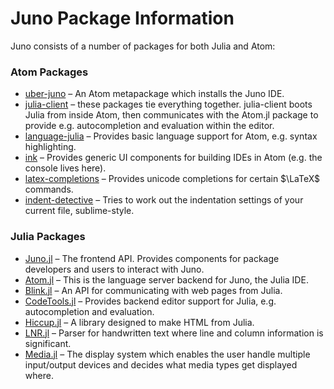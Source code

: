 # Juno Package Information

Juno consists of a number of packages for both Julia and Atom:

### Atom Packages
* [uber-juno](https://github.com/JunoLab/uber-juno) – An Atom metapackage which installs the Juno IDE.
* [julia-client](http://github.com/JunoLab/atom-julia-client) – these packages tie everything together. julia-client boots Julia from inside Atom, then communicates with the Atom.jl package to provide e.g. autocompletion and evaluation within the editor.
* [language-julia](https://github.com/JuliaLang/atom-language-julia) – Provides basic language support for Atom, e.g. syntax highlighting.
* [ink](https://github.com/JunoLab/atom-ink) – Provides generic UI components for building IDEs in Atom (e.g. the console lives here).
* [latex-completions](https://github.com/JunoLab/atom-latex-completions) – Provides unicode completions for certain $\LaTeX$ commands.
* [indent-detective](https://github.com/JunoLab/atom-indent-detective) – Tries to work out the indentation settings of your current file, sublime-style.


### Julia Packages

* [Juno.jl](https://github.com/JunoLab/Juno.jl) – The frontend API. Provides components for package developers and users to interact with Juno.
* [Atom.jl](http://github.com/JunoLab/Atom.jl) – This is the language server backend for Juno, the Julia IDE.
* [Blink.jl](https://github.com/JunoLab/Blink.jl) – An API for communicating with web pages from Julia.
* [CodeTools.jl](http://github.com/JunoLab/CodeTools.jl) – Provides backend editor support for Julia, e.g. autocompletion and evaluation.
* [Hiccup.jl](https://github.com/JunoLab/Hiccup.jl) – A library designed to make HTML from Julia.
* [LNR.jl](https://github.com/JunoLab/LNR.jl) – Parser for handwritten text where line and column information is significant.
* [Media.jl](https://github.com/JunoLab/Media.jl) – The display system which enables the user handle multiple input/output devices and decides what media types get displayed where.
